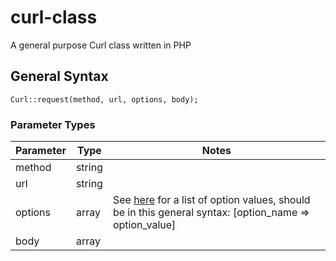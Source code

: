 # curl-class

A general purpose Curl class written in PHP

## General Syntax

    Curl::request(method, url, options, body);

### Parameter Types

Parameter | Type | Notes
----------|------|-------
method | string |
url | string |
options | array | See [here](https://www.php.net/manual/en/function.curl-setopt.php) for a list of option values, should be in this general syntax: [option_name => option_value]
body | array |
